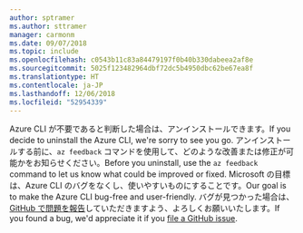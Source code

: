 ```yaml
---
author: sptramer
ms.author: sttramer
manager: carmonm
ms.date: 09/07/2018
ms.topic: include
ms.openlocfilehash: c0543b11c83a84479197f0b40b330dabeea2af8e
ms.sourcegitcommit: 5025f123482964dbf72dc5b4950dbc62be67ea8f
ms.translationtype: HT
ms.contentlocale: ja-JP
ms.lasthandoff: 12/06/2018
ms.locfileid: "52954339"
---
```

<span data-ttu-id="403c0-101">Azure CLI が不要であると判断した場合は、アンインストールできます。</span><span class="sxs-lookup"><span data-stu-id="403c0-101">If you decide to uninstall the Azure CLI, we're sorry to see you go.</span></span> <span data-ttu-id="403c0-102">アンインストールする前に、`az feedback` コマンドを使用して、どのような改善または修正が可能かをお知らせください。</span><span class="sxs-lookup"><span data-stu-id="403c0-102">Before you uninstall, use the `az feedback` command to let us know what could be improved or fixed.</span></span> <span data-ttu-id="403c0-103">Microsoft の目標は、Azure CLI のバグをなくし、使いやすいものにすることです。</span><span class="sxs-lookup"><span data-stu-id="403c0-103">Our goal is to make the Azure CLI bug-free and user-friendly.</span></span> <span data-ttu-id="403c0-104">バグが見つかった場合は、[GitHub で問題を報告](https://github.com/Azure/azure-cli/issues)していただきますよう、よろしくお願いいたします。</span><span class="sxs-lookup"><span data-stu-id="403c0-104">If you found a bug, we'd appreciate it if you [file a GitHub issue](https://github.com/Azure/azure-cli/issues).</span></span>
